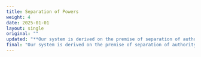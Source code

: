 ```yaml
---
title: Separation of Powers
weight: 4
date: 2025-01-01
layout: single
original: ""
updated: "**Our system is derived on the premise of separation of authority into three distinct but equal branches. Abduction or usurpation of another branch's authority is an assault on the foundations of our Republic. Power designated to each branch must stay with that branch and government should never be transferred to corporations.**"
final: "Our system is derived on the premise of separation of authority into three distinct but equal branches. Abduction or usurpation of another branch's authority is an assault on the foundations of our Republic. Power designated to each branch must stay with that branch and government should never be transferred to corporations."
---
```

